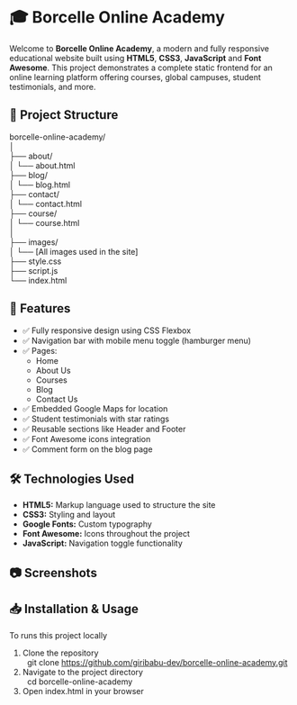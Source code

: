 # 🎓 Borcelle Online Academy
Welcome to **Borcelle Online Academy**, a modern and fully responsive educational website built using **HTML5**, **CSS3**, **JavaScript** and **Font Awesome**. 
This project demonstrates a complete static frontend for an online learning platform offering courses, global campuses, student testimonials, and more.

## 📁 Project Structure

borcelle-online-academy/ <br />
│ <br />
├── about/ <br />
│ └── about.html <br />
├── blog/ <br />
│ └── blog.html <br />
├── contact/ <br />
│ └── contact.html <br />
├── course/ <br />
│ └── course.html <br />
│ <br />
├── images/ <br />
│ └── [All images used in the site] <br />
├── style.css <br />
├── script.js <br />
└── index.html

## 🚀 Features

- ✅ Fully responsive design using CSS Flexbox
- ✅ Navigation bar with mobile menu toggle (hamburger menu)
- ✅ Pages:
  - Home
  - About Us
  - Courses
  - Blog
  - Contact Us
- ✅ Embedded Google Maps for location
- ✅ Student testimonials with star ratings
- ✅ Reusable sections like Header and Footer
- ✅ Font Awesome icons integration
- ✅ Comment form on the blog page

## 🛠️ Technologies Used
- **HTML5:** Markup language used to structure the site
- **CSS3:** Styling and layout
- **Google Fonts:** Custom typography
- **Font Awesome:** Icons throughout the project
- **JavaScript:** Navigation toggle functionality

## 📷 Screenshots

## 📥 Installation & Usage
To runs this project locally

1. Clone the repository <br />
   &nbsp;  git clone https://github.com/giribabu-dev/borcelle-online-academy.git 
2. Navigate to the project directory <br />
   &nbsp;  cd borcelle-online-academy
3. Open index.html in your browser
